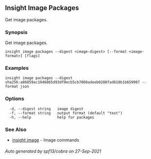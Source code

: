 ## Insight Image Packages

Get image packages.

### Synopsis

Get image packages.

```
insight image packages --digest <image-digest> [--format <image-format>] [flags]
```

### Examples

```
insight image packages --digest sha256:a86859ac1946065d93df9ecb5cb7060adeeb0288fad610b1b659907 --format json
```

### Options

```
  -d, --digest string   image digest
  -f, --format string   output format (default "text")
  -h, --help            help for packages
```

### See Also

* [insight image](insight_image.md)	 - Image commands

###### Auto generated by spf13/cobra on 27-Sep-2021
